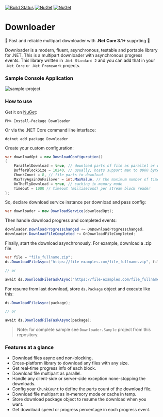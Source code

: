 [![Build Status](https://ci.appveyor.com/api/projects/status/github/bezzad/downloader?branch=master&svg=true)](https://ci.appveyor.com/project/bezzad/downloader) 
[![NuGet](https://img.shields.io/nuget/dt/downloader.svg)](https://www.nuget.org/packages/downloader) 
[![NuGet](https://img.shields.io/nuget/vpre/downloader.svg)](https://www.nuget.org/packages/downloader)

# Downloader

:rocket: Fast and reliable multipart downloader with **.Net Core 3.1+** supprting :rocket:

Downloader is a modern, fluent, asynchronous, testable and portable library for .NET. This is a multipart downloader with asynchronous progress events.
This library written in `.Net Standard 2` and you can add that in your `.Net Core` or `.Net Framework` projects.

### Sample Console Application
![sample-project](https://github.com/bezzad/Downloader/raw/master/sample.png)

### How to use

Get it on [NuGet](https://www.nuget.org/packages/Downloader):

    PM> Install-Package Downloader

Or via the .NET Core command line interface:

    dotnet add package Downloader

Create your custom configuration:
```csharp
var downloadOpt = new DownloadConfiguration()
{
    ParallelDownload = true, // download parts of file as parallel or not
    BufferBlockSize = 10240, // usually, hosts support max to 8000 bytes
    ChunkCount = 8, // file parts to download
    MaxTryAgainOnFailover = int.MaxValue, // the maximum number of times to fail.
    OnTheFlyDownload = true, // caching in-memory mode
    Timeout = 1000 // timeout (millisecond) per stream block reader
};
```

So, declare download service instance per download and pass config:
```csharp
var downloader = new DownloadService(downloadOpt);
```

Then handle download progress and completed events:
```csharp
downloader.DownloadProgressChanged += OnDownloadProgressChanged;
downloader.DownloadFileCompleted += OnDownloadFileCompleted;    
```

Finally, start the download asynchronously. For example, download a .zip file:
```csharp
var file = "file_fullname.zip";
ds.DownloadFileAsync("https://file-examples.com/file_fullname.zip", file); 

// or

await ds.DownloadFileTaskAsync("https://file-examples.com/file_fullname.", file);
```

For resume from last download, store `ds.Package` object and execute like this:
```csharp
ds.DownloadFileAsync(package);

// or

await ds.DownloadFileTaskAsync(package);
```

> Note: for complete sample see `Downloader.Sample` project from this repository.


### Features at a glance

- Download files async and non-blocking.
- Cross-platform library to download any files with any size.
- Get real-time progress info of each block.
- Download file multipart as parallel.
- Handle any client-side or server-side exception none-stopping the downloads.
- Config your `ChunkCount` to define the parts count of the download file.
- Download file multipart as in-memory mode or cache in temp.
- Store download package object to resume the download when you want.
- Get download speed or progress percentage in each progress event.